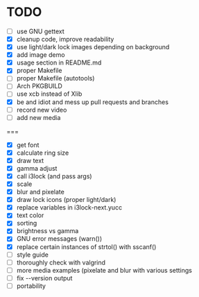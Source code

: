 # TODO
- [ ] use GNU gettext
- [x] cleanup code, improve readability
- [x] use light/dark lock images depending on background
- [x] add image demo
- [x] usage section in README.md
- [x] proper Makefile
- [ ] proper Makefile (autotools)
- [ ] Arch PKGBUILD
- [ ] use xcb instead of Xlib
- [x] be and idiot and mess up pull requests and branches
- [ ] record new video
- [ ] add new media

===

- [x] get font
- [x] calculate ring size
- [x] draw text
- [x] gamma adjust
- [x] call i3lock (and pass args)
- [x] scale
- [x] blur and pixelate
- [x] draw lock icons (proper light/dark)
- [x] replace variables in i3lock-next.yucc
- [x] text color
- [x] sorting
- [x] brightness vs gamma
- [x] GNU error messages (warn())
- [x] replace certain instances of strtol() with sscanf()
- [ ] style guide
- [ ] thoroughly check with valgrind
- [ ] more media examples (pixelate and blur with various settings
- [ ] fix --version output
- [ ] portability
